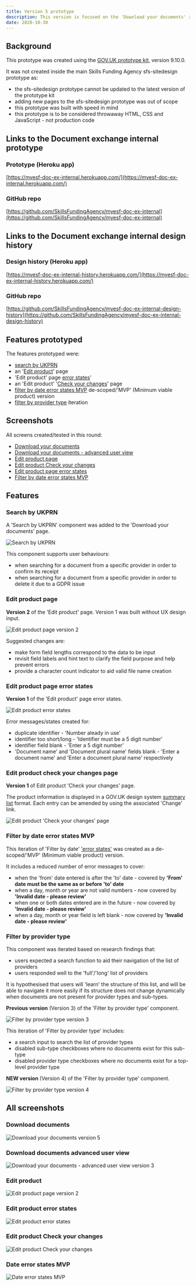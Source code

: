 ```yaml
---
title: Version 5 prototype
description: This version is focused on the 'Download your documents' and 'Edit product' pages
date: 2020-10-30
---
```


## Background

This prototype was created using the [GOV.UK prototype kit](https://govuk-prototype-kit.herokuapp.com/docs), version 9.10.0.

It was not created inside the main Skills Funding Agency sfs-sitedesign prototype as:

* the sfs-sitedesign prototype cannot be updated to the latest version of the prototype kit
* adding new pages to the sfs-sitedesign prototype was out of scope
* this prototype was built with speed in mind
* this prototype is to be considered throwaway HTML, CSS and JavaScript - not production code

## Links to the Document exchange internal prototype

### Prototype (Heroku app) ###
[https://myesf-doc-ex-internal.herokuapp.com/](https://myesf-doc-ex-internal.herokuapp.com/)

### GitHub repo ###
[https://github.com/SkillsFundingAgency/myesf-doc-ex-internal](https://github.com/SkillsFundingAgency/myesf-doc-ex-internal)

## Links to the Document exchange internal design history

### Design history (Heroku app) ###
[https://myesf-doc-ex-internal-history.herokuapp.com/](https://myesf-doc-ex-internal-history.herokuapp.com/)

### GitHub repo ###
[https://github.com/SkillsFundingAgency/myesf-doc-ex-internal-design-history](https://github.com/SkillsFundingAgency/myesf-doc-ex-internal-design-history)

## Features prototyped

The features prototyped were:

* [search by UKPRN](#search-by-ukprn)
* an '[Edit product](#edit-product-page)' page
* 'Edit product' page [error states](#edit-product-page-error-states)'
* an 'Edit product' '[Check your changes](#edit-product-check-your-changes-page)' page
* [filter by date error states MVP](#filter-by-date-error-states-mvp) de-scoped/'MVP' (Minimum viable product) version
* [filter by provider type](#filter-by-provider-type) iteration

## Screenshots

All screens created/tested in this round:

* [Download your documents](#download-documents)
* [Download your documents - advanced user view](#download-documents-advanced-user-view)
* [Edit product page](#edit-product)
* [Edit product Check your changes](#edit-product-check-your-changes)
* [Edit product page error states](#edit-product-error-states)
* [Filter by date error states MVP](#date-error-states-mvp)

## Features

### Search by UKPRN

A 'Search by UKPRN' component was added to the 'Download your documents' page.

![Search by UKPRN](../images/v5/search-by-ukprn.png)

This component supports user behaviours:

* when searching for a document from a specific provider in order to confirm its receipt
* when searching for a document from a specific provider in order to delete it due to a GDPR issue

### Edit product page

**Version 2** of the 'Edit product' page. Version 1 was built without UX design input.

![Edit product page version 2](../images/v5/edit-product-v2.png)

Suggested changes are:

* make form field lengths correspond to the data to be input
* revisit field labels and hint text to clarify the field purpose and help prevent errors
* provide a character count indicator to aid valid file name creation

### Edit product page error states

**Version 1** of the 'Edit product' page error states.

![Edit product error states](../images/v5/edit-product-v2-error-states.png)

Error messages/states created for:

* duplicate identifier - 'Number aleady in use'
* identifier too short/long - 'Identifier must be a 5 digit number'
* identifier field blank - 'Enter a 5 digit number'
* 'Document name' and 'Document plural name' fields blank - 'Enter a document name' and 'Enter a document plural name' respectively

### Edit product check your changes page

**Version 1** of Edit product 'Check your changes' page.

The product information is displayed in a GOV.UK design system [summary list](https://design-system.service.gov.uk/components/summary-list/) format. Each entry can be amended by using the associated 'Change' link.

![Edit product 'Check your changes' page](../images/v5/edit-product-confirm.png)

### Filter by date error states MVP

This iteration of 'Filter by date' ['error states'](#date-error-states-mvp) was created as a de-scoped/'MVP' (Minimum viable product) version.

It includes a reduced number of error messages to cover:

* when the 'from' date entered is after the 'to' date - covered by **'From' date must be the same as or before 'to' date**
* when a day, month or year are not valid numbers - now covered by **'Invalid date - please review'**
* when one or both dates entered are in the future - now covered by **'Invalid date - please review'**
* when a day, month or year field is left blank - now covered by **'Invalid date - please review'**

### Filter by provider type

This component was iterated based on research findings that:

* users expected a search function to aid their navigation of the list of providers
* users responded well to the 'full'/'long' list of providers

It is hypothesised that users will 'learn' the structure of this list, and will be able to navigate it more easily if its structure does not change dynamically when documents are not present for provider types and sub-types.

**Previous version** (Version 3) of the 'Filter by provider type' component.

![Filter by provider type version 3](../images/v3/filter-by-provider-type-v3.png)

This iteration of 'Filter by provider type' includes:

* a search input to search the list of provider types
* disabled sub-type checkboxes where no documents exist for this sub-type
* disabled provider type checkboxes where no documents exist for a top-level provider type

**NEW version** (Version 4) of the 'Filter by provider type' component.

![Filter by provider type version 4](../images/v5/filter-by-provider-type-v4.png)

## All screenshots

### Download documents
![Download your documents version 5](../images/v5/download-documents-v5.png)

### Download documents advanced user view
![Download your documents - advanced user view version 3](../images/v5/download-documents-advanced-user-v3.png)

### Edit product
![Edit product page version 2](../images/v5/edit-product-v2.png)

### Edit product error states
![Edit product error states](../images/v5/edit-product-v2-error-states.png)

### Edit product Check your changes
![Edit product Check your changes](../images/v5/edit-product-confirm.png)

### Date error states MVP
![Date error states MVP](../images/v5/date-error-states-mvp.png)
